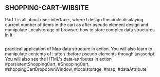 ## SHOPPING-CART-WIBSITE

Part 1  is all about user-interface , where I design the circle displaying current number of items in the cart as after pseudo element  design and manipulate Localstorage of browser; how to store complex data structures in it.

##

 practical application of Map data structure in action.
You will also learn to manipulate contents of ::after/::before pseudo elements through javascript.
You will also see the HTML's data-attributes in action
#persistentShoppingCart, #ShoppingCart, #shoppingCartDropdownWindow, #localstorage, #map, #dataAttribute
